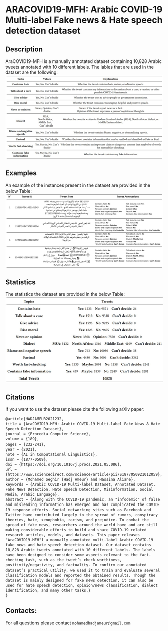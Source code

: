 # ARACOVID19-MFH: Arabic COVID-19 Multi-label Fake news & Hate speech detection dataset

## Description

AraCOVID19-MFH is a manually annotated dataset containing 10,828 Arabic tweets annotated with 10 different labels. The lables that are used in the dataset are the following:
<img src="labels.JPG" alt="Arabic COVID-19 dataset lebels" width="700">

## Examples

An example of the instances present in the dataset are provided in the below Table: 
<img src="examples.JPG" alt="Arabic COVID-19 dataset examples" width="700">


## Statistics

The statistics the dataset are provided in the below Table: 
<img src="stats.JPG" alt="Arabic COVID-19 dataset statistics" width="700">



## Citations
If you want to use the dataset please cite the following arXiv paper:


```
@article{HADJAMEUR2021232,
title = {AraCOVID19-MFH: Arabic COVID-19 Multi-label Fake News & Hate Speech Detection Dataset},
journal = {Procedia Computer Science},
volume = {189},
pages = {232-241},
year = {2021},
note = {AI in Computational Linguistics},
issn = {1877-0509},
doi = {https://doi.org/10.1016/j.procs.2021.05.086},
url = {https://www.sciencedirect.com/science/article/pii/S1877050921012059},
author = {Mohamed Seghir {Hadj Ameur} and Hassina Aliane},
keywords = {Arabic COVID-19 Multi-label Dataset, Annotated Dataset, Fake News Detection, Hate Speech Detection, Misinformation, Social Media, Arabic Language},
abstract = {Along with the COVID-19 pandemic, an "infodemic" of false and misleading information has emerged and has complicated the COVID-19 response efforts. Social networking sites such as Facebook and Twitter have contributed largely to the spread of rumors, conspiracy theories, hate, xenophobia, racism, and prejudice. To combat the spread of fake news, researchers around the world have and are still making considerable efforts to build and share COVID-19 related research articles, models, and datasets. This paper releases "AraCOVID19-MFH"1 a manually annotated multi-label Arabic COVID-19 fake news and hate speech detection dataset. Our dataset contains 10,828 Arabic tweets annotated with 10 different labels. The labels have been designed to consider some aspects relevant to the fact-checking task, such as the tweet’s check worthiness, positivity/negativity, and factuality. To confirm our annotated dataset’s practical utility, we used it to train and evaluate several classification models and reported the obtained results. Though the dataset is mainly designed for fake news detection, it can also be used for hate speech detection, opinion/news classification, dialect identification, and many other tasks.}
}
```

## Contacts:
For all questions please contact ``mohamedhadjameur@gmail.com`` 

